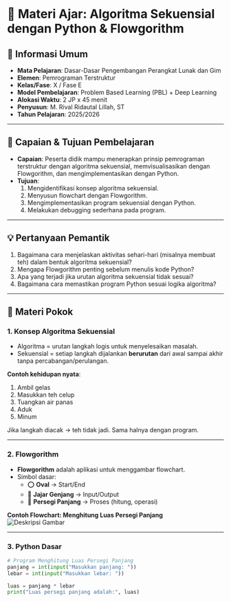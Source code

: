 # 📘 Materi Ajar: Algoritma Sekuensial dengan Python & Flowgorithm

## 🏫 Informasi Umum
- **Mata Pelajaran**: Dasar-Dasar Pengembangan Perangkat Lunak dan Gim  
- **Elemen**: Pemrograman Terstruktur  
- **Kelas/Fase**: X / Fase E  
- **Model Pembelajaran**: Problem Based Learning (PBL) + Deep Learning  
- **Alokasi Waktu**: 2 JP x 45 menit  
- **Penyusun**: M. Rival Ridautal Lillah, ST  
- **Tahun Pelajaran**: 2025/2026  

---

## 🎯 Capaian & Tujuan Pembelajaran
- **Capaian**: Peserta didik mampu menerapkan prinsip pemrograman terstruktur dengan algoritma sekuensial, memvisualisasikan dengan Flowgorithm, dan mengimplementasikan dengan Python.  
- **Tujuan**:  
  1. Mengidentifikasi konsep algoritma sekuensial.  
  2. Menyusun flowchart dengan Flowgorithm.  
  3. Mengimplementasikan program sekuensial dengan Python.  
  4. Melakukan debugging sederhana pada program.  

---

## 💡 Pertanyaan Pemantik
1. Bagaimana cara menjelaskan aktivitas sehari-hari (misalnya membuat teh) dalam bentuk algoritma sekuensial?  
2. Mengapa Flowgorithm penting sebelum menulis kode Python?  
3. Apa yang terjadi jika urutan algoritma sekuensial tidak sesuai?  
4. Bagaimana cara memastikan program Python sesuai logika algoritma?  

---

## 📘 Materi Pokok

### 1. Konsep Algoritma Sekuensial
- Algoritma = urutan langkah logis untuk menyelesaikan masalah.  
- Sekuensial = setiap langkah dijalankan **berurutan** dari awal sampai akhir tanpa percabangan/perulangan.  

**Contoh kehidupan nyata**:  
1. Ambil gelas  
2. Masukkan teh celup  
3. Tuangkan air panas  
4. Aduk  
5. Minum  

Jika langkah diacak → teh tidak jadi. Sama halnya dengan program.

---

### 2. Flowgorithm
- **Flowgorithm** adalah aplikasi untuk menggambar flowchart.  
- Simbol dasar:  
  - ⭕ **Oval** → Start/End  
  - 🔷 **Jajar Genjang** → Input/Output  
  - 🔲 **Persegi Panjang** → Proses (hitung, operasi)  

**Contoh Flowchart: Menghitung Luas Persegi Panjang**  
![Deskripsi Gambar](https://id-static.z-dn.net/files/d82/29f80e71c1ff72458a040e763dcdddce.png)



---

### 3. Python Dasar

```python
# Program Menghitung Luas Persegi Panjang
panjang = int(input("Masukkan panjang: "))
lebar = int(input("Masukkan lebar: "))

luas = panjang * lebar
print("Luas persegi panjang adalah:", luas)

